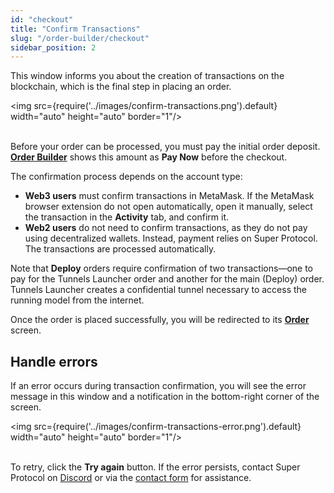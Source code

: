 ```yaml
---
id: "checkout"
title: "Confirm Transactions"
slug: "/order-builder/checkout"
sidebar_position: 2
---
```


This window informs you about the creation of transactions on the blockchain, which is the final step in placing an <a id="order"><span className="dashed-underline">order</span></a>.

<img src={require('../images/confirm-transactions.png').default} width="auto" height="auto" border="1"/>
<br/>
<br/>

Before your order can be processed, you must pay the initial order deposit. [**Order Builder**](/marketplace/order-builder) shows this amount as **Pay Now** before the checkout.

The confirmation process depends on the account type:

- **Web3 users** must confirm transactions in MetaMask. If the MetaMask browser extension do not open automatically, open it manually, select the transaction in the **Activity** tab, and confirm it.
- **Web2 users** do not need to confirm transactions, as they do not pay using decentralized wallets. Instead, payment relies on Super Protocol. The transactions are processed automatically.

Note that **Deploy** orders require confirmation of two transactions—one to pay for the Tunnels Launcher order and another for the main (Deploy) order. Tunnels Launcher creates a confidential <a id="tunnel"><span className="dashed-underline">tunnel</span></a> necessary to access the running model from the internet.

Once the order is placed successfully, you will be redirected to its [**Order**](/marketplace/all-orders/order) screen.

## Handle errors

If an error occurs during transaction confirmation, you will see the error message in this window and a notification in the bottom-right corner of the screen.

<img src={require('../images/confirm-transactions-error.png').default} width="auto" height="auto" border="1"/>
<br/>
<br/>

To retry, click the **Try again** button. If the error persists, contact Super Protocol on [Discord](https://discord.gg/superprotocol) or via the [contact form](https://superprotocol.zendesk.com/hc/en-us/requests/new) for assistance.